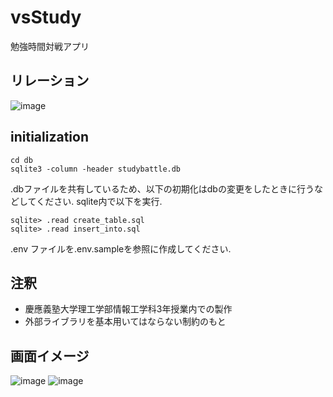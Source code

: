 
# vsStudy
勉強時間対戦アプリ

## リレーション


![image](https://github.com/user-attachments/assets/7b837bbf-18a7-46ee-94eb-9291a7180563)



## initialization


```
cd db
sqlite3 -column -header studybattle.db
```


.dbファイルを共有しているため、以下の初期化はdbの変更をしたときに行うなどしてください.
sqlite内で以下を実行.


```
sqlite> .read create_table.sql
sqlite> .read insert_into.sql
```


.env ファイルを.env.sampleを参照に作成してください.


## 注釈

- 慶應義塾大学理工学部情報工学科3年授業内での製作
- 外部ライブラリを基本用いてはならない制約のもと

## 画面イメージ


![image](https://github.com/user-attachments/assets/33269b30-1815-4ae4-9497-c5704b09b4cb)
![image](https://github.com/user-attachments/assets/1d4bf694-8d1b-47a2-aa40-e8ff96428a82)

